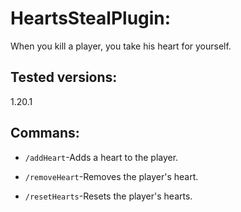 # HeartsStealPlugin:

When you kill a player, you take his heart for yourself.

## Tested versions:

1.20.1

## Commans:

- `/addHeart`-Adds a heart to the player.

- `/removeHeart`-Removes the player's heart.

- `/resetHearts`-Resets the player's hearts.
